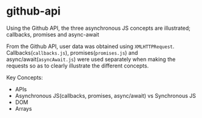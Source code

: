 # github-api
Using the Github API, the three asynchronous JS concepts are illustrated; callbacks, promises and async-await

From the Github API, user data was obtained using `XMLHTTPRequest`.
Callbacks(`callbacks.js`), promises(`promises.js`) and async/await(`asyncAwait.js`) were used separately when making the requests so as to clearly illustrate the different concepts.

Key Concepts:
- APIs
- Asynchronous JS(callbacks, promises, async/await) vs Synchronous JS
- DOM
- Arrays
